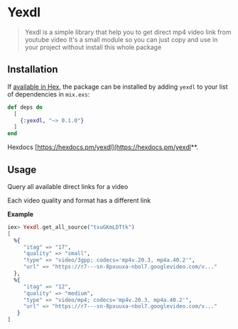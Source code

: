 # Yexdl


> Yexdl is a simple library that help you to get direct mp4 video link from youtube video
> It's a small module so you can just copy and use in your project without install this whole package

## Installation

If [available in Hex](https://hex.pm/docs/publish), the package can be installed
by adding `yexdl` to your list of dependencies in `mix.exs`:

```elixir
def deps do
  [
    {:yexdl, "~> 0.1.0"}
  ]
end
```

Hexdocs [https://hexdocs.pm/yexdl](https://hexdocs.pm/yexdl**.



## Usage

Query all available direct links for a video

Each video quality and format has a different link

**Example**

```elixir
iex> Yexdl.get_all_source("txuGKmLDTtk")
[
  %{
     "itag" => "17",
     "quality" => "small",
     "type" => "video/3gpp; codecs='mp4v.20.3, mp4a.40.2'",
     "url" => "https://r7---sn-8pxuuxa-nbol7.googlevideo.com/v..."
  },
  %{
     "itag" => "12",
     "quality" => "medium",
     "type" => "video/mp4; codecs='mp4v.20.3, mp4a.40.2'",
     "url" => "https://r7---sn-8pxuuxa-nbol7.googlevideo.com/v..."
   }
]
```

